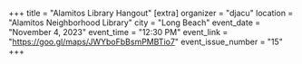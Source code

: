 +++
title = "Alamitos Library Hangout"
[extra]
organizer = "djacu"
location = "Alamitos Neighborhood Library"
city = "Long Beach"
event_date = "November 4, 2023"
event_time = "12:30 PM"
event_link = "https://goo.gl/maps/JWYboFbBsmPMBTio7"
event_issue_number = "15"
+++